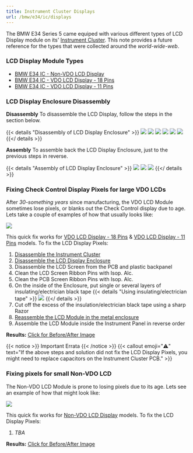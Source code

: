 ```yaml
---
title: Instrument Cluster Displays
url: /bmw/e34/ic/displays
---
```


The BMW E34 Series 5 came equiped with various different types of LCD Display module on its' [Instrument Cluster](/instrument-clusters). This note provides a future reference for the types that were collected around the *world-wide-web*.

### LCD Display Module Types

* [BMW E34 IC - Non-VDO LCD Display](/bmw/e34/small-lcd)
* [BMW E34 IC - VDO LCD Display - 18 Pins](/bmw/e34/vdo-lcd-18pins)
* [BMW E34 IC - VDO LCD Display - 11 Pins](/bmw/e34/vdo-lcd-11pins)

### LCD Display Enclosure Disassembly

**Disassembly**
To disassemble the LCD Display, follow the steps in the section below.

{{< details "Disassembly of LCD Display Enclosure" >}}
![](https://i.imgur.com/45GoZrF.png)
![](https://i.imgur.com/zJzppUF.png)
![](https://i.imgur.com/wpltSAt.png)
![](https://i.imgur.com/NZdCsSM.png)
![](https://i.imgur.com/zoUouAL.png)
![](https://i.imgur.com/dsKnrQH.png)
{{</ details >}}

**Assembly**
To assemble back the LCD Display Enclosure, just to the previous steps in reverse.

{{< details "Assembly of LCD Display Enclosure" >}}
![](https://i.imgur.com/bRIP3C8.png)
![](https://i.imgur.com/HvXOlXq.png)
![](https://i.imgur.com/IFo6RhY.png)
{{</ details >}}

### Fixing Check Control Display Pixels for large VDO LCDs

After *30-something years* since manufacturing, the VDO LCD Module sometimes lose pixels, or blanks out the Check Control display due to age. Lets take a couple of examples of how that usually looks like:

![](https://i.imgur.com/ZGtdqTi.png)

This quick fix works for [VDO LCD Display - 18 Pins](/bmw/e34/vdo-lcd-18pins) & [VDO LCD Display - 11 Pins](/bmw/e34/vdo-lcd-11pins) models. To fix the LCD Display Pixels:

1. [Disassemble the Instrument Cluster](/bmw/clusters/disassembly)
2. [Disassemble the LCD Display Enclosure](#lcd-display-enclosure-disassembly)
3. Disassemble the LCD Screen from the PCB and plastic backpanel
4. Clean the LCD Screen Ribbon Pins with Isop. Alc.
5. Clean the PCB Screen Ribbon Pins with Isop. Alc.
6. On the inside of the Enclosure, put single or several layers of insulating/electrician black tape
{{< details "Using insulating/electrician tape" >}}
![](https://i.imgur.com/KcoS4jg.png)
{{</ details >}}
7. Cut off the excess of the insulation/electrician black tape using a sharp Razor
8. [Reassemble the LCD Module in the metal enclosure](#lcd-display-enclosure-disassembly)
9. Assemble the LCD Module inside the Instrument Panel in reverse order

**Results:** [Click for Before/After Image](https://i.imgur.com/s9V01lF.png)

{{< notice >}}
Important Errata
{{< /notice >}}
{{< callout emoji="⚠️" text="If the above steps and solution did not fix the LCD Display Pixels, you might need to replace capacitors on the Instrument Cluster PCB." >}}

### Fixing pixels for small Non-VDO LCD

The Non-VDO LCD Module is prone to losing pixels due to its age. Lets see an example of how that might look like:

![](https://i.imgur.com/OVDIqBG.png)

This quick fix works for [Non-VDO LCD Display](/bmw/e34/small-lcd) models. To fix the LCD Display Pixels:

1. *TBA*

**Results:** [Click for Before/After Image](https://i.imgur.com/OVDIqBG.png)
